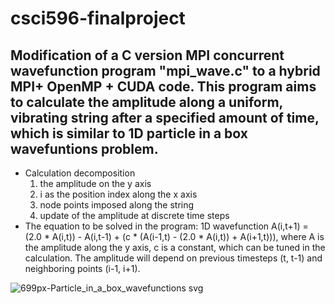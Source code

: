 # csci596-finalproject
## Modification of a C version MPI concurrent wavefunction program "mpi_wave.c" to a hybrid MPI+ OpenMP + CUDA code. This program aims to calculate the amplitude along a uniform, vibrating string after a specified amount of time, which is similar to 1D particle in a box wavefuntions problem.
- Calculation decomposition
  1. the amplitude on the y axis
  2. i as the position index along the x axis
  3. node points imposed along the string
  4. update of the amplitude at discrete time steps
- The equation to be solved in the program: 1D wavefunction
   A(i,t+1) = (2.0 * A(i,t)) - A(i,t-1) + (c * (A(i-1,t) - (2.0 * A(i,t)) + A(i+1,t))), where A is the amplitude along the y axis, c is a constant, which can be tuned in the calculation. The amplitude will depend on previous timesteps (t, t-1) and neighboring points (i-1, i+1).

![699px-Particle_in_a_box_wavefunctions svg](https://user-images.githubusercontent.com/72051087/99919070-f8dcbb80-2ccf-11eb-8abf-a1fce3f2422f.png)
